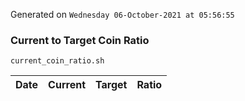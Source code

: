 Generated on `Wednesday 06-October-2021 at 05:56:55`

### Current to Target Coin Ratio
`current_coin_ratio.sh`

Date|Current|Target|Ratio
---|---|---|---
